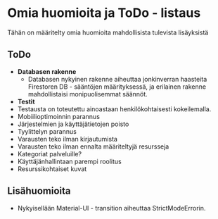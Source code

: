 # Omia huomioita ja ToDo - listaus

Tähän on määritelty omia huomioita mahdollisista tulevista lisäyksistä

## ToDo
* **Databasen rakenne**
  * Databasen nykyinen rakenne aiheuttaa jonkinverran haasteita Firestoren DB - sääntöjen määrityksessä, ja erilainen rakenne mahdollistaisi monipuolisemmat säännöt.
* **Testit**
 * Testausta on toteutettu ainoastaan henkilökohtaisesti kokeilemalla.
* Mobiilioptimoinnin parannus
* Järjestelmien ja käyttäjätietojen poisto
* Tyylittelyn parannus
* Varausten teko ilman kirjautumista
* Varausten teko ilman ennalta määriteltyjä resursseja
* Kategoriat palveluille?
* Käyttäjänhallintaan parempi roolitus
* Resurssikohtaiset kuvat


## Lisähuomioita
* Nykyisellään Material-UI - transition aiheuttaa StrictModeErrorin.
